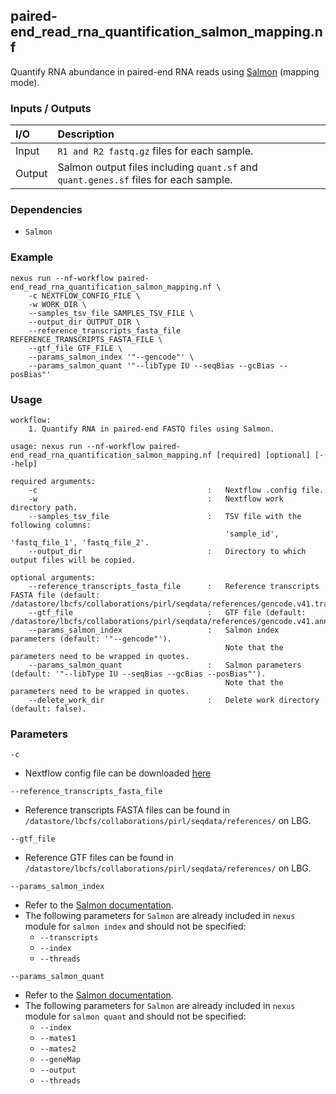 ## paired-end_read_rna_quantification_salmon_mapping.nf

Quantify RNA abundance in paired-end RNA reads using [Salmon](https://salmon.readthedocs.io/en/latest/index.html) (mapping mode).

### Inputs / Outputs

| I/O    | Description                                                                              |
|:-------|:-----------------------------------------------------------------------------------------|
| Input  | `R1 and R2 fastq.gz` files for each sample.                                              | 
| Output | Salmon output files including `quant.sf` and `quant.genes.sf` files for each sample. |

### Dependencies

* `Salmon`

### Example

```
nexus run --nf-workflow paired-end_read_rna_quantification_salmon_mapping.nf \
    -c NEXTFLOW_CONFIG_FILE \
    -w WORK_DIR \
    --samples_tsv_file SAMPLES_TSV_FILE \
    --output_dir OUTPUT_DIR \
    --reference_transcripts_fasta_file REFERENCE_TRANSCRIPTS_FASTA_FILE \
    --gtf_file GTF_FILE \
    --params_salmon_index '"--gencode"' \
    --params_salmon_quant '"--libType IU --seqBias --gcBias --posBias"'
```

### Usage

```
workflow:
    1. Quantify RNA in paired-end FASTQ files using Salmon.

usage: nexus run --nf-workflow paired-end_read_rna_quantification_salmon_mapping.nf [required] [optional] [--help]

required arguments:
    -c                                      :   Nextflow .config file.
    -w                                      :   Nextflow work directory path.
    --samples_tsv_file                      :   TSV file with the following columns:
                                                'sample_id', 'fastq_file_1', 'fastq_file_2'.
    --output_dir                            :   Directory to which output files will be copied.

optional arguments:
    --reference_transcripts_fasta_file      :   Reference transcripts FASTA file (default: /datastore/lbcfs/collaborations/pirl/seqdata/references/gencode.v41.transcripts.fa).
    --gtf_file                              :   GTF file (default: /datastore/lbcfs/collaborations/pirl/seqdata/references/gencode.v41.annotation.gtf.gz).
    --params_salmon_index                   :   Salmon index parameters (default: '"--gencode"').
                                                Note that the parameters need to be wrapped in quotes.
    --params_salmon_quant                   :   Salmon parameters (default: '"--libType IU --seqBias --gcBias --posBias"').
                                                Note that the parameters need to be wrapped in quotes.
    --delete_work_dir                       :   Delete work directory (default: false).
```

### Parameters

`-c`
* Nextflow config file can be downloaded [here](https://github.com/pirl-unc/nexus/tree/main/nextflow)

`--reference_transcripts_fasta_file`
* Reference transcripts FASTA files can be found in 
`/datastore/lbcfs/collaborations/pirl/seqdata/references/` on LBG.

`--gtf_file`
* Reference GTF files can be found in 
`/datastore/lbcfs/collaborations/pirl/seqdata/references/` on LBG.

`--params_salmon_index`
* Refer to the [Salmon documentation](https://salmon.readthedocs.io/en/latest/index.html).
* The following parameters for `Salmon` are already included in `nexus` module for `salmon index` and should not be specified:
  * `--transcripts`
  * `--index`
  * `--threads`

`--params_salmon_quant`
* Refer to the [Salmon documentation](https://salmon.readthedocs.io/en/latest/index.html).
* The following parameters for `Salmon` are already included in `nexus` module for `salmon quant` and should not be specified:
  * `--index`
  * `--mates1`
  * `--mates2`
  * `--geneMap`
  * `--output`
  * `--threads`
